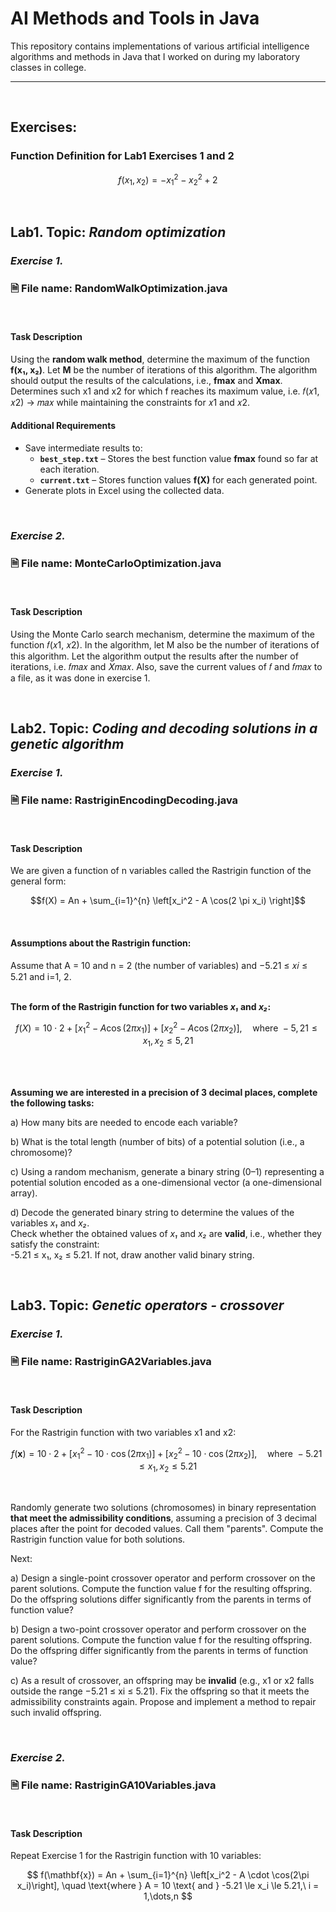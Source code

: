 # AI Methods and Tools in Java

This repository contains implementations of various artificial intelligence algorithms and methods in Java that I worked on during my laboratory classes in college.

---

</br>

## Exercises:

### Function Definition for Lab1 Exercises 1 and 2
```math
f(x_1, x_2) = -x_1^2 - x_2^2 + 2
```
</br>

## Lab1. Topic: *Random optimization*
### *Exercise 1.*
### 🗎 File name: RandomWalkOptimization.java
</br>

#### Task Description

Using the **random walk method**, determine the maximum of the function **f(x₁, x₂)**. Let **M** be the number of iterations of this algorithm. The algorithm should output the results of the calculations, i.e., **fmax** and **Xmax**.
Determines such x1 and x2 for which f reaches its maximum value, i.e. 𝑓(𝑥1, 𝑥2) → 𝑚𝑎𝑥 while maintaining the constraints for 𝑥1 and 𝑥2.

#### Additional Requirements

- Save intermediate results to:
  - **`best_step.txt`** – Stores the best function value **fmax** found so far at each iteration.
  - **`current.txt`** – Stores function values **f(X)** for each generated point.
- Generate plots in Excel using the collected data.
  
</br>

### *Exercise 2.*
### 🗎 File name: MonteCarloOptimization.java
</br>

#### Task Description

Using the Monte Carlo search mechanism, determine the maximum of the function 𝑓(𝑥1, 𝑥2). In
the algorithm, let M also be the number of iterations of this algorithm. Let the algorithm output the results after the number of iterations, i.e. 𝑓𝑚𝑎𝑥 and 𝑋𝑚𝑎𝑥. Also, save the current values ​​of 𝑓 and 𝑓𝑚𝑎𝑥 to a file, as it was done in
exercise 1.

</br>

## Lab2. Topic: *Coding and decoding solutions in a genetic algorithm*
### *Exercise 1.*
### 🗎 File name: RastriginEncodingDecoding.java
</br>

#### Task Description

We are given a function of n variables called the Rastrigin function of the general form:

```math
f(X) = An + \sum_{i=1}^{n} \left[x_i^2 - A \cos(2 \pi x_i) \right]
```

</br>

#### Assumptions about the Rastrigin function: </br>

Assume that A = 10 and n = 2 (the number of variables) and −5.21 ≤ 𝑥𝑖 ≤ 5.21 and i=1, 2. 
</br>
</br>

**The form of the Rastrigin function for two variables _x₁_ and _x₂_:**

```math
f(X) = 10 \cdot 2 + \left[x_1^2 - A \cos(2 \pi x_1)\right] + \left[x_2^2 - A \cos(2 \pi x_2)\right], \quad \text{where } -5{,}21 \le x_1, x_2 \le 5{,}21
```

</br></br>

**Assuming we are interested in a precision of 3 decimal places, complete the following tasks:**

a) How many bits are needed to encode each variable?

b) What is the total length (number of bits) of a potential solution (i.e., a chromosome)?

c) Using a random mechanism, generate a binary string (0–1) representing a potential solution encoded as a one-dimensional vector (a one-dimensional array).

d) Decode the generated binary string to determine the values of the variables _x₁_ and _x₂_.  
Check whether the obtained values of _x₁_ and _x₂_ are **valid**, i.e., whether they satisfy the constraint:  
-5.21 ≤ x₁, x₂ ≤ 5.21. If not, draw another valid binary string.


</br>

## Lab3. Topic: *Genetic operators - crossover*
### *Exercise 1.*
### 🗎 File name: RastriginGA2Variables.java
</br>

#### Task Description

For the Rastrigin function with two variables x1 and x2:

```math

    f(\mathbf{x}) = 10 \cdot 2 + \left[x_1^2 - 10 \cdot \cos(2\pi x_1)\right] + \left[x_2^2 - 10 \cdot \cos(2\pi x_2)\right],
    \quad \text{where } -5.21 \le x_1, x_2 \le 5.21

```

</br>

Randomly generate two solutions (chromosomes) in binary representation **that meet the admissibility conditions**, assuming a precision of 3 decimal places after the point for decoded values. Call them "parents". Compute the Rastrigin function value for both solutions.

Next:

a) Design a single-point crossover operator and perform crossover on the parent solutions. Compute the function value f for the resulting offspring. Do the offspring solutions differ significantly from the parents in terms of function value?

b) Design a two-point crossover operator and perform crossover on the parent solutions. Compute the function value f for the resulting offspring. Do the offspring differ significantly from the parents in terms of function value?

c) As a result of crossover, an offspring may be **invalid** (e.g., x1 or x2 falls outside the range −5.21 ≤ xi ≤ 5.21). Fix the offspring so that it meets the admissibility constraints again. Propose and implement a method to repair such invalid offspring.

</br>

### *Exercise 2.*
### 🗎 File name: RastriginGA10Variables.java
</br>

#### Task Description

Repeat Exercise 1 for the Rastrigin function with 10 variables:

```math

    f(\mathbf{x}) = An + \sum_{i=1}^{n} \left[x_i^2 - A \cdot \cos(2\pi x_i)\right], \quad \text{where } A = 10 \text{ and } -5.21 \le x_i \le 5.21,\ i = 1,\dots,n

```

</br>
